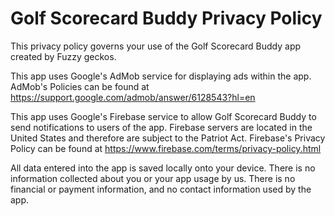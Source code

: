# Golf Scorecard Buddy Privacy Policy

This privacy policy governs your use of the Golf Scorecard Buddy app created by Fuzzy geckos.

This app uses Google's AdMob service for displaying ads within the app. 
AdMob's Policies can be found at https://support.google.com/admob/answer/6128543?hl=en

This app uses Google's Firebase service to allow Golf Scorecard Buddy to send notifications to users of the app.
Firebase servers are located in the United States and therefore are subject to the Patriot Act.
Firebase's Privacy Policy can be found at https://www.firebase.com/terms/privacy-policy.html

All data entered into the app is saved locally onto your device. There is no information collected about you or 
your app usage by us. There is no financial or payment information, and no contact information used by the app.
